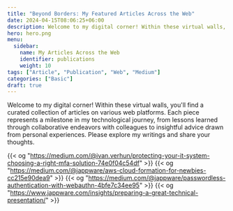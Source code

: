 ```yaml
---
title: "Beyond Borders: My Featured Articles Across the Web"
date: 2024-04-15T08:06:25+06:00
description: Welcome to my digital corner! Within these virtual walls, you'll find a curated collection of articles on various web platforms. Each piece represents a milestone in my technological journey, from lessons learned through collaborative endeavors with colleagues to insightful advice drawn from personal experiences. Please explore my writings and share your thoughts.
hero: hero.png
menu:
  sidebar:
    name: My Articles Across the Web
    identifier: publications
    weight: 10
tags: ["Article", "Publication", "Web", "Medium"]
categories: ["Basic"]
draft: true
---
```


Welcome to my digital corner! Within these virtual walls, you'll find a curated collection of articles on various web platforms. Each piece represents a milestone in my technological journey, from lessons learned through collaborative endeavors with colleagues to insightful advice drawn from personal experiences. Please explore my writings and share your thoughts.

{{< og "https://medium.com/@ivan.verhun/protecting-your-it-system-choosing-a-right-mfa-solution-74e0f04c54df" >}}
{{< og "https://medium.com/@jappware/aws-cloud-formation-for-newbies-cc215e90dea9" >}}
{{< og "https://medium.com/@jappware/passwordless-authentication-with-webauthn-4bfe7c34ee95" >}}
{{< og "https://www.jappware.com/insights/preparing-a-great-technical-presentation/" >}}


